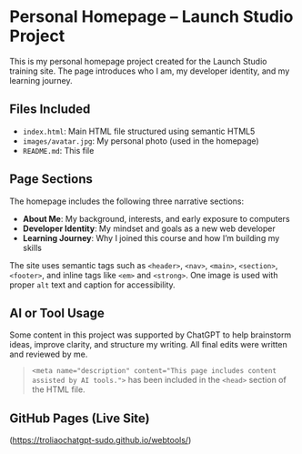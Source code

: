 # Personal Homepage – Launch Studio Project

This is my personal homepage project created for the Launch Studio training site. The page introduces who I am, my developer identity, and my learning journey.

## Files Included
- `index.html`: Main HTML file structured using semantic HTML5
- `images/avatar.jpg`: My personal photo (used in the homepage)
- `README.md`: This file

## Page Sections
The homepage includes the following three narrative sections:

- **About Me**: My background, interests, and early exposure to computers
- **Developer Identity**: My mindset and goals as a new web developer
- **Learning Journey**: Why I joined this course and how I’m building my skills

The site uses semantic tags such as `<header>`, `<nav>`, `<main>`, `<section>`, `<footer>`, and inline tags like `<em>` and `<strong>`. One image is used with proper `alt` text and caption for accessibility.

## AI or Tool Usage
Some content in this project was supported by ChatGPT to help brainstorm ideas, improve clarity, and structure my writing. All final edits were written and reviewed by me.

> `<meta name="description" content="This page includes content assisted by AI tools.">` has been included in the `<head>` section of the HTML file.

## GitHub Pages (Live Site)
(https://troliaochatgpt-sudo.github.io/webtools/)
